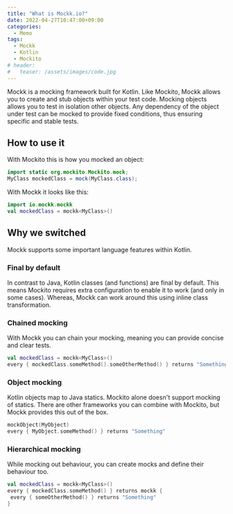 ```yaml
---
title: "What is Mockk.io?"
date: 2022-04-27T10:47:00+09:00
categories:
  - Memo
tags:
  - Mockk
  - Kotlin
  - Mockito
# header:
#   teaser: /assets/images/code.jpg
---
```


Mockk is a mocking framework built for Kotlin. Like Mockito, Mockk allows you to create and stub objects within your test code. Mocking objects allows you to test in isolation other objects. Any dependency of the object under test can be mocked to provide fixed conditions, thus ensuring specific and stable tests.

## How to use it

With Mockito this is how you mocked an object:

```java
import static org.mockito.Mockito.mock;
MyClass mockedClass = mock(MyClass.class);
```

With Mockk it looks like this:

```kotlin
import io.mockk.mockk
val mockedClass = mockk<MyClass>()
```

## Why we switched

Mockk supports some important language features within Kotlin.

### Final by default

In contrast to Java, Kotlin classes (and functions) are final by default. This means Mockito requires extra configuration to enable it to work (and only in some cases). Whereas, Mockk can work around this using inline class transformation.

### Chained mocking

With Mockk you can chain your mocking, meaning you can provide concise and clear tests.

```kotlin
val mockedClass = mockk<MyClass>()
every { mockedClass.someMethod().someOtherMethod() } returns "Something"
```

### Object mocking

Kotlin objects map to Java statics. Mockito alone doesn't support mocking of statics. There are other frameworks you can combine with Mockito, but Mockk provides this out of the box.

```kotlin
mockObject(MyObject)
every { MyObject.someMethod() } returns "Something"
```

### Hierarchical mocking

While mocking out behaviour, you can create mocks and define their behaviour too.

```kotlin
val mockedClass = mockk<MyClass>()
every { mockedClass.someMethod() } returns mockk {
 every { someOtherMethod() } returns "Something"
}
```

